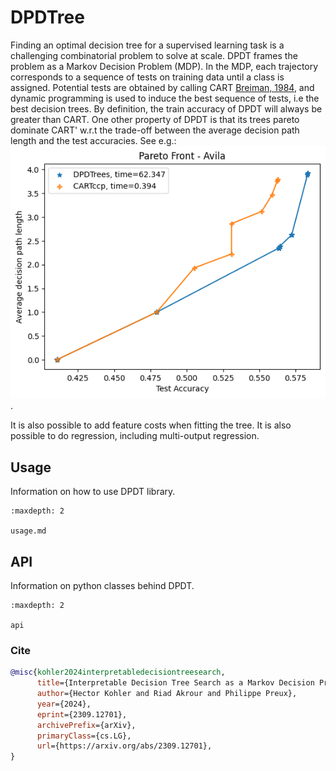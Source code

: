 # DPDTree

Finding an optimal decision tree for a supervised learning task is a challenging combinatorial problem to solve at scale. DPDT frames the problem as a Markov Decision Problem (MDP). In the MDP, each trajectory corresponds to a sequence of tests on training data until a class is assigned. Potential tests are obtained by calling CART [Breiman, 1984](https://www.taylorfrancis.com/books/mono/10.1201/9781315139470/classification-regression-trees-leo-breiman), and dynamic programming is used to induce the best sequence of tests, i.e the best decision trees. By definition, the train accuracy of DPDT will always be greater than CART. One other property of DPDT is that its trees pareto dominate CART' w.r.t the trade-off between the average decision path length and the test accuracies. See e.g.:
![Avila](avila.png).

It is also possible to add feature costs when fitting the tree. 
It is also possible to do regression, including multi-output regression.

## Usage


Information on how to use DPDT library.

```{toctree}
:maxdepth: 2

usage.md
```


## API

Information on python classes behind DPDT.

```{toctree}
:maxdepth: 2

api
```

### Cite

```bibtex
@misc{kohler2024interpretabledecisiontreesearch,
      title={Interpretable Decision Tree Search as a Markov Decision Process}, 
      author={Hector Kohler and Riad Akrour and Philippe Preux},
      year={2024},
      eprint={2309.12701},
      archivePrefix={arXiv},
      primaryClass={cs.LG},
      url={https://arxiv.org/abs/2309.12701}, 
}
```
